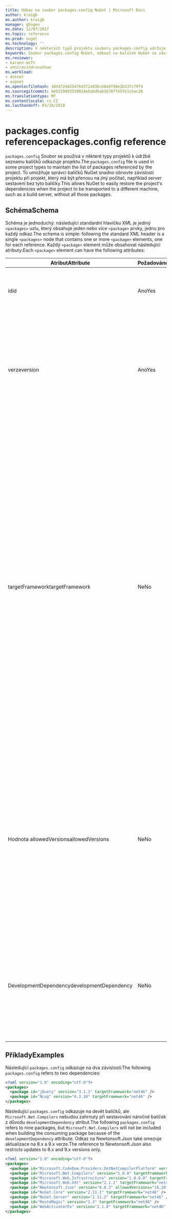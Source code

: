 ```yaml
---
title: Odkaz na soubor packages.config NuGet | Microsoft Docs
author: kraigb
ms.author: kraigb
manager: ghogen
ms.date: 12/07/2017
ms.topic: reference
ms.prod: nuget
ms.technology: ''
description: V některých typů projektu souboru packages.config udržuje seznam balíčky NuGet použité v projektu.
keywords: Soubor packages.config NuGet, odkazů na balíček NuGet se závislostí NuGet
ms.reviewer:
- karann-msft
- unniravindranathan
ms.workload:
- dotnet
- aspnet
ms.openlocfilehash: 38d4724d25476d372a936cb8ebf08e2b53fcf9f4
ms.sourcegitcommit: beb229893559824e8abd6ab16707fd5fe1c6ac26
ms.translationtype: MT
ms.contentlocale: cs-CZ
ms.lasthandoff: 03/28/2018
---
```

# <a name="packagesconfig-reference"></a><span data-ttu-id="1ddac-104">packages.config reference</span><span class="sxs-lookup"><span data-stu-id="1ddac-104">packages.config reference</span></span>

<span data-ttu-id="1ddac-105">`packages.config` Soubor se používá v některé typy projektů k údržbě seznamu balíčků odkazuje projektu.</span><span class="sxs-lookup"><span data-stu-id="1ddac-105">The `packages.config` file is used in some project types to maintain the list of packages referenced by the project.</span></span> <span data-ttu-id="1ddac-106">To umožňuje správci balíčků NuGet snadno obnovte závislosti projektu při projekt, který má být přenosu na jiný počítač, například server sestavení bez tyto balíčky.</span><span class="sxs-lookup"><span data-stu-id="1ddac-106">This allows NuGet to easily restore the project's dependencies when the project to be transported to a different machine, such as a build server, without all those packages.</span></span>

## <a name="schema"></a><span data-ttu-id="1ddac-107">Schéma</span><span class="sxs-lookup"><span data-stu-id="1ddac-107">Schema</span></span>

<span data-ttu-id="1ddac-108">Schéma je jednoduchý: následující standardní hlavičku XML je jediný `<packages>` uzlu, který obsahuje jeden nebo více `<package>` prvky, jednu pro každý odkaz.</span><span class="sxs-lookup"><span data-stu-id="1ddac-108">The schema is simple: following the standard XML header is a single `<packages>` node that contains one or more `<package>` elements, one for each reference.</span></span> <span data-ttu-id="1ddac-109">Každý `<package>` element může obsahovat následující atributy:</span><span class="sxs-lookup"><span data-stu-id="1ddac-109">Each `<package>` element can have the following attributes:</span></span>

| <span data-ttu-id="1ddac-110">Atribut</span><span class="sxs-lookup"><span data-stu-id="1ddac-110">Attribute</span></span> | <span data-ttu-id="1ddac-111">Požadováno</span><span class="sxs-lookup"><span data-stu-id="1ddac-111">Required</span></span> | <span data-ttu-id="1ddac-112">Popis</span><span class="sxs-lookup"><span data-stu-id="1ddac-112">Description</span></span> |
| --- | --- | --- |
| <span data-ttu-id="1ddac-113">id</span><span class="sxs-lookup"><span data-stu-id="1ddac-113">id</span></span> | <span data-ttu-id="1ddac-114">Ano</span><span class="sxs-lookup"><span data-stu-id="1ddac-114">Yes</span></span> | <span data-ttu-id="1ddac-115">Identifikátor balíčku, například Newtonsoft.json nebo Microsoft.AspNet.Mvc.</span><span class="sxs-lookup"><span data-stu-id="1ddac-115">The identifier of the package, such as Newtonsoft.json or Microsoft.AspNet.Mvc.</span></span> | 
| <span data-ttu-id="1ddac-116">verze</span><span class="sxs-lookup"><span data-stu-id="1ddac-116">version</span></span> | <span data-ttu-id="1ddac-117">Ano</span><span class="sxs-lookup"><span data-stu-id="1ddac-117">Yes</span></span> | <span data-ttu-id="1ddac-118">Přesné verze balíčku, který má nainstalovat, jako je například 3.1.1 nebo 4.2.5.11-beta.</span><span class="sxs-lookup"><span data-stu-id="1ddac-118">The exact version of the package to install, such as 3.1.1 or 4.2.5.11-beta.</span></span> <span data-ttu-id="1ddac-119">Řetězec verze o musí mít alespoň tří čísel. čtvrtý je volitelný, jako je příponu předběžné verze.</span><span class="sxs-lookup"><span data-stu-id="1ddac-119">A version string must have at least three numbers; a fourth is optional, as is a pre-release suffix.</span></span> <span data-ttu-id="1ddac-120">Rozsahy nejsou povolené.</span><span class="sxs-lookup"><span data-stu-id="1ddac-120">Ranges are not allowed.</span></span> | 
| <span data-ttu-id="1ddac-121">targetFramework</span><span class="sxs-lookup"><span data-stu-id="1ddac-121">targetFramework</span></span> | <span data-ttu-id="1ddac-122">Ne</span><span class="sxs-lookup"><span data-stu-id="1ddac-122">No</span></span> | <span data-ttu-id="1ddac-123">[Cíle Přezdívka framework (TFM)](target-frameworks.md) použít při instalaci balíčku.</span><span class="sxs-lookup"><span data-stu-id="1ddac-123">The [target framework moniker (TFM)](target-frameworks.md) to apply when installing the package.</span></span> <span data-ttu-id="1ddac-124">To je původně nastavení projektu cíl při instalaci balíčku.</span><span class="sxs-lookup"><span data-stu-id="1ddac-124">This is initially set to the project's target when a package is installed.</span></span> <span data-ttu-id="1ddac-125">V důsledku různých `<package>` elementy může mít různé TFMs.</span><span class="sxs-lookup"><span data-stu-id="1ddac-125">As a result, different `<package>` elements can have different TFMs.</span></span> <span data-ttu-id="1ddac-126">Například pokud vytvoříte projekt cílení na rozhraní .NET 4.5.2, balíčky nainstalované v tomto bodě použije TFM net452.</span><span class="sxs-lookup"><span data-stu-id="1ddac-126">For example, if you create a project targeting .NET 4.5.2, packages installed at that point will use the TFM of net452.</span></span> <span data-ttu-id="1ddac-127">Pokud jste; později změnit cílový projektu na .NET 4.6 a přidat další balíčky těch, které budou používat TFM net46.</span><span class="sxs-lookup"><span data-stu-id="1ddac-127">If you ;later retarget the project to .NET 4.6 and add more packages, those will use TFM of net46.</span></span> <span data-ttu-id="1ddac-128">Neshoda mezi cíle projektu a `targetFramework` atributy, vydá upozornění, v takovém případě můžete přeinstalovat, ovlivněných balíčků.</span><span class="sxs-lookup"><span data-stu-id="1ddac-128">A mismatch between the project's target and `targetFramework` attributes will generate warnings, in which case you can reinstall the affected packages.</span></span> | 
| <span data-ttu-id="1ddac-129">Hodnota allowedVersions</span><span class="sxs-lookup"><span data-stu-id="1ddac-129">allowedVersions</span></span> | <span data-ttu-id="1ddac-130">Ne</span><span class="sxs-lookup"><span data-stu-id="1ddac-130">No</span></span> | <span data-ttu-id="1ddac-131">Rozsah povolených verzí pro tento balíček použít při aktualizaci balíčku (viz [Constraining upgradu verze](../consume-packages/reinstalling-and-updating-packages.md#constraining-upgrade-versions).</span><span class="sxs-lookup"><span data-stu-id="1ddac-131">A range of allowed versions for this package applied during package update (see [Constraining upgrade versions](../consume-packages/reinstalling-and-updating-packages.md#constraining-upgrade-versions).</span></span> <span data-ttu-id="1ddac-132">Provede *není* ovlivnit jakém jsou balíčku je nainstalován během instalace nebo obnovení.</span><span class="sxs-lookup"><span data-stu-id="1ddac-132">It does *not* affect what package is installed during an install or restore operation.</span></span> <span data-ttu-id="1ddac-133">V tématu [Správa verzí balíčku](../reference/package-versioning.md#version-ranges-and-wildcards) syntaxe.</span><span class="sxs-lookup"><span data-stu-id="1ddac-133">See [Package versioning](../reference/package-versioning.md#version-ranges-and-wildcards) for syntax.</span></span> <span data-ttu-id="1ddac-134">Rozhraní PackageManager také zakáže všechny verze mimo povolený rozsah.</span><span class="sxs-lookup"><span data-stu-id="1ddac-134">The PackageManager UI also disables all versions outside the allowed range.</span></span> | 
| <span data-ttu-id="1ddac-135">DevelopmentDependency</span><span class="sxs-lookup"><span data-stu-id="1ddac-135">developmentDependency</span></span> | <span data-ttu-id="1ddac-136">Ne</span><span class="sxs-lookup"><span data-stu-id="1ddac-136">No</span></span> | <span data-ttu-id="1ddac-137">Pokud využívání projektu samotné vytvoří balíček NuGet, nastavíte jako `true` pro závislost zabraňuje zahrnutí při využívání balíček je vytvořen tento balíček.</span><span class="sxs-lookup"><span data-stu-id="1ddac-137">If the consuming project itself creates a NuGet package, setting this to `true` for a dependency prevents that package from being included when the consuming package is created.</span></span> <span data-ttu-id="1ddac-138">Výchozí hodnota je `false`.</span><span class="sxs-lookup"><span data-stu-id="1ddac-138">The default is `false`.</span></span> | 

## <a name="examples"></a><span data-ttu-id="1ddac-139">Příklady</span><span class="sxs-lookup"><span data-stu-id="1ddac-139">Examples</span></span>

<span data-ttu-id="1ddac-140">Následující `packages.config` odkazuje na dva závislosti:</span><span class="sxs-lookup"><span data-stu-id="1ddac-140">The following `packages.config` refers to two dependencies:</span></span>

```xml
<?xml version="1.0" encoding="utf-8"?>
<packages>
  <package id="jQuery" version="3.1.1" targetFramework="net46" />
  <package id="NLog" version="4.3.10" targetFramework="net46" />
</packages>
```

<span data-ttu-id="1ddac-141">Následující `packages.config` odkazuje na devět balíčků, ale `Microsoft.Net.Compilers` nebudou zahrnuty při sestavování náročné balíček z důvodu `developmentDependency` atribut.</span><span class="sxs-lookup"><span data-stu-id="1ddac-141">The following `packages.config` refers to nine packages, but `Microsoft.Net.Compilers` will not be included when building the consuming package because of the `developmentDependency` attribute.</span></span> <span data-ttu-id="1ddac-142">Odkaz na Newtonsoft.Json také omezuje aktualizace na 8.x a 9.x verze.</span><span class="sxs-lookup"><span data-stu-id="1ddac-142">The reference to Newtonsoft.Json also restricts updates to 8.x and 9.x versions only.</span></span>

```xml
<?xml version="1.0" encoding="utf-8"?>
<packages>
  <package id="Microsoft.CodeDom.Providers.DotNetCompilerPlatform" version="1.0.0" targetFramework="net46" />
  <package id="Microsoft.Net.Compilers" version="1.0.0" targetFramework="net46" developmentDependency="true" />
  <package id="Microsoft.Web.Infrastructure" version="1.0.0.0" targetFramework="net46" />
  <package id="Microsoft.Web.Xdt" version="2.1.1" targetFramework="net46" />
  <package id="Newtonsoft.Json" version="8.0.3" allowedVersions="[8,10)" targetFramework="net46" />
  <package id="NuGet.Core" version="2.11.1" targetFramework="net46" />
  <package id="NuGet.Server" version="2.11.2" targetFramework="net46" />
  <package id="RouteMagic" version="1.3" targetFramework="net46" />
  <package id="WebActivatorEx" version="2.1.0" targetFramework="net46" />
</packages>
```
